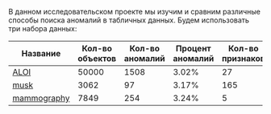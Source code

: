 В данном исследовательском проекте мы изучим и сравним различные способы поиска аномалий в табличных данных.
Будем использовать три набора данных:

Название   | Кол-во объектов| Кол-во аномалий | Процент аномалий | Кол-во признаков
-----------|----------------|-----------------|------------------|-
[ALOI](https://github.com/mishadobrits/anomaly_detector/blob/main/ALOI.arff)             | 50000          | 1508            | 3.02%            |27
[musk](https://github.com/mishadobrits/anomaly_detector/blob/main/musk.mat)              | 3062           | 97              | 3.17%            |165
[mammography](https://github.com/mishadobrits/anomaly_detector/blob/main/mammography.mat)| 7849           | 254             | 3.24%            |5
